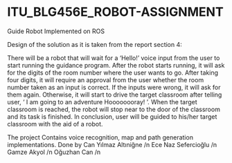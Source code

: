 # ITU_BLG456E_ROBOT-ASSIGNMENT

Guide Robot Implemented on ROS

Design of the solution as it is taken from the report section 4:

   There will be a robot that will wait for a ‘Hello!’ voice input from the user to start
running the guidance program. After the robot starts running, it will ask for the digits of
the room number where the user wants to go. After taking four digits, it will require an
approval from the user whether the room number taken as an input is correct. If the
inputs were wrong, it will ask for them again. Otherwise, it will start to drive the target
classroom after telling user, ‘ I am going to an adventure Hoooooooray! ’. When the target
classroom is reached, the robot will stop near to the door of the classroom and its task is
finished. In conclusion, user will be guided to his/her target classroom with the aid of a
robot.


The project
Contains voice recognition, map and path generation implementations. 
Done by Can Yılmaz Altıniğne /n
        Ece Naz Sefercioğlu /n
        Gamze Akyol /n
        Oğuzhan Can /n
